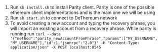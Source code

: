 1. Run `sh install.sh` to install Parity client. Parity is one of the possible ethereum client implementations and is the main one we will be using
2. Run `sh start.sh` to connect to DeThereum network
3. To avoid creating a new account and typing the recovery phrase, you will import an existing account from a recovery phrase. While parity is running run `curl --data '{"method":"parity_newAccountFromPhrase","params":["MY_USERNAME", "MY_USERNAME"],"id":1,"jsonrpc":"2.0"}' -H "Content-Type: application/json" -X POST localhost:8545`
